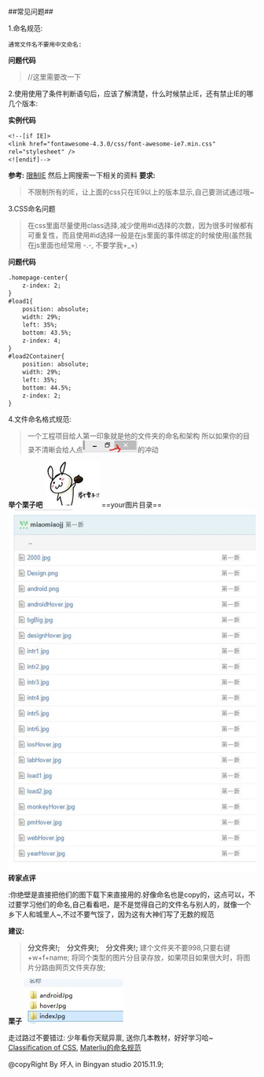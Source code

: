 ##常见问题##

1.命名规范:

	通常文件名不要用中文命名:
    
**问题代码**
>	 <link  rel="stylesheet" type="text/css" href="联创首页.css" />  //这里需要改一下
>	 <script type="text/javascript" src="联创首页.js"></script>

2.使用使用了条件判断语句后，应该了解清楚，什么时候禁止IE，还有禁止IE的哪几个版本:

**实例代码**

```
<!--[if IE]>
<link href="fontawesome-4.3.0/css/font-awesome-ie7.min.css" rel="stylesheet" />
<![endif]-->
```

**参考:**
[限制IE](http://www.cnblogs.com/dtdxrk/archive/2012/03/06/2381868.html)
然后上网搜索一下相关的资料
**要求:**
>不限制所有的IE，让上面的css只在IE9以上的版本显示,自己要测试通过哦~


3.CSS命名问题
>在css里面尽量使用class选择,减少使用#id选择的次数，因为很多时候都有可重复性，而且使用#id选择一般是在js里面的事件绑定的时候使用(虽然我在js里面也经常用 -.-, 不要学我+_+)

**问题代码**

```
.homepage-center{
	z-index: 2;
}
#load1{
	position: absolute;
    width: 29%;
    left: 35%;
    bottom: 43.5%;
    z-index: 4;
}
#load2Container{
    position: absolute;
    width: 29%;
    left: 35%;
    bottom: 44.5%;
    z-index: 2;
}

```

4.文件命名格式规范:
>一个工程项目给人第一印象就是他的文件夹的命名和架构
所以如果你的目录不清晰会给人点![quit](img/error.jpg)的冲动

**举个栗子吧**
![chestnut](img/chestnut.png)
==your图片目录==
![](img/dir.png)
**砖家点评**

:你绝壁是直接把他们的图下载下来直接用的.好像命名也是copy的，这点可以，不过要学习他们的命名,自己看看吧，是不是觉得自己的文件名与别人的，就像一个乡下人和城里人~,不过不要气馁了，因为这有大神们写了无数的规范

**建议:**
>**分文件夹!;&emsp;分文件夹!;&emsp;分文件夹!;**
>建个文件夹不要998,只要右键+w+f+name;
>将同个类型的图片分目录存放，如果项目如果很大时，将图片分路由网页文件夹存放;

**栗子**
![type](img/files.png)

走过路过不要错过: 少年看你天赋异禀, 送你几本教材，好好学习哈~
[Classification of CSS](http://nec.netease.com/standard/css-sort.html),
[Materliu的命名规范](http://materliu.github.io/code-guide/)

@copyRight By 坏人 in Bingyan studio 2015.11.9;